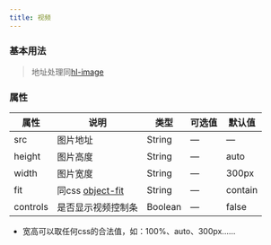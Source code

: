 ```yaml
---
title: 视频
---
```


### 基本用法

<hl-demo-video/>

> 地址处理同[hl-image](/docs/web/hl-ui/image.html#图片地址)

### 属性

| 属性     | 说明                                                                            | 类型    | 可选值 | 默认值  |
| -------- | ------------------------------------------------------------------------------- | ------- | ------ | ------- |
| src      | 图片地址                                                                        | String  | —      | —       |
| height   | 图片高度                                                                        | String  | —      | auto    |
| width    | 图片宽度                                                                        | String  | —      | 300px   |
| fit      | 同css [object-fit](https://developer.mozilla.org/zh-CN/docs/Web/CSS/object-fit) | String  | —      | contain |
| controls | 是否显示视频控制条                                                              | Boolean | —      | false   |

- 宽高可以取任何css的合法值，如：100%、auto、300px......
